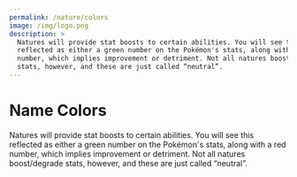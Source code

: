 ```yaml
---
permalink: /nature/colors
image: /img/logo.png
description: >
  Natures will provide stat boosts to certain abilities. You will see this
  reflected as either a green number on the Pokémon's stats, along with a red
  number, which implies improvement or detriment. Not all natures boost/degrade
  stats, however, and these are just called “neutral”.
---
```


# Name Colors

Natures will provide stat boosts to certain abilities. You will see this
reflected as either a green number on the Pokémon's stats, along with a red
number, which implies improvement or detriment. Not all natures boost/degrade
stats, however, and these are just called “neutral”.
